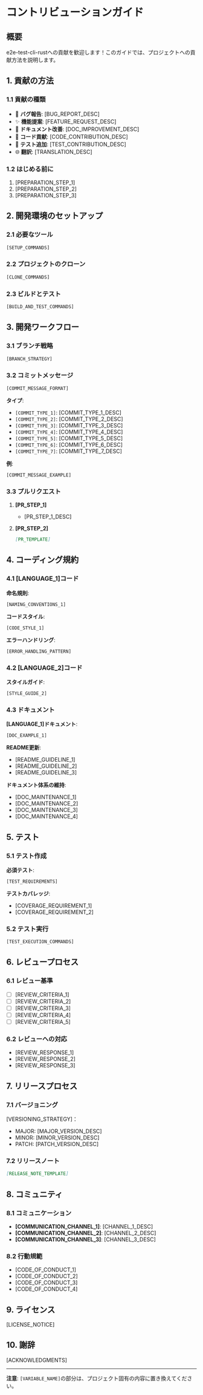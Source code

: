 # コントリビューションガイド

## 概要

e2e-test-cli-rustへの貢献を歓迎します！このガイドでは、プロジェクトへの貢献方法を説明します。

## 1. 貢献の方法

### 1.1 貢献の種類
- 🐛 **バグ報告**: [BUG_REPORT_DESC]
- ✨ **機能提案**: [FEATURE_REQUEST_DESC]
- 📝 **ドキュメント改善**: [DOC_IMPROVEMENT_DESC]
- 🔧 **コード貢献**: [CODE_CONTRIBUTION_DESC]
- 🧪 **テスト追加**: [TEST_CONTRIBUTION_DESC]
- 🌐 **翻訳**: [TRANSLATION_DESC]

### 1.2 はじめる前に
1. [PREPARATION_STEP_1]
2. [PREPARATION_STEP_2]
3. [PREPARATION_STEP_3]

## 2. 開発環境のセットアップ

### 2.1 必要なツール
```bash
[SETUP_COMMANDS]
```

### 2.2 プロジェクトのクローン
```bash
[CLONE_COMMANDS]
```

### 2.3 ビルドとテスト
```bash
[BUILD_AND_TEST_COMMANDS]
```

## 3. 開発ワークフロー

### 3.1 ブランチ戦略
```bash
[BRANCH_STRATEGY]
```

### 3.2 コミットメッセージ
```
[COMMIT_MESSAGE_FORMAT]
```

**タイプ**:
- `[COMMIT_TYPE_1]`: [COMMIT_TYPE_1_DESC]
- `[COMMIT_TYPE_2]`: [COMMIT_TYPE_2_DESC]
- `[COMMIT_TYPE_3]`: [COMMIT_TYPE_3_DESC]
- `[COMMIT_TYPE_4]`: [COMMIT_TYPE_4_DESC]
- `[COMMIT_TYPE_5]`: [COMMIT_TYPE_5_DESC]
- `[COMMIT_TYPE_6]`: [COMMIT_TYPE_6_DESC]
- `[COMMIT_TYPE_7]`: [COMMIT_TYPE_7_DESC]

**例**:
```
[COMMIT_MESSAGE_EXAMPLE]
```

### 3.3 プルリクエスト

1. **[PR_STEP_1]**
   - [PR_STEP_1_DESC]

2. **[PR_STEP_2]**
   ```markdown
   [PR_TEMPLATE]
   ```

## 4. コーディング規約

### 4.1 [LANGUAGE_1]コード

**命名規則**:
```[LANGUAGE_1]
[NAMING_CONVENTIONS_1]
```

**コードスタイル**:
```[LANGUAGE_1]
[CODE_STYLE_1]
```

**エラーハンドリング**:
```[LANGUAGE_1]
[ERROR_HANDLING_PATTERN]
```

### 4.2 [LANGUAGE_2]コード

**スタイルガイド**:
```[LANGUAGE_2]
[STYLE_GUIDE_2]
```

### 4.3 ドキュメント

**[LANGUAGE_1]ドキュメント**:
```[LANGUAGE_1]
[DOC_EXAMPLE_1]
```

**README更新**:
- [README_GUIDELINE_1]
- [README_GUIDELINE_2]
- [README_GUIDELINE_3]

**ドキュメント体系の維持**:
- [DOC_MAINTENANCE_1]
- [DOC_MAINTENANCE_2]
- [DOC_MAINTENANCE_3]
- [DOC_MAINTENANCE_4]

## 5. テスト

### 5.1 テスト作成

**必須テスト**:
```[LANGUAGE_1]
[TEST_REQUIREMENTS]
```

**テストカバレッジ**:
- [COVERAGE_REQUIREMENT_1]
- [COVERAGE_REQUIREMENT_2]

### 5.2 テスト実行
```bash
[TEST_EXECUTION_COMMANDS]
```

## 6. レビュープロセス

### 6.1 レビュー基準
- [ ] [REVIEW_CRITERIA_1]
- [ ] [REVIEW_CRITERIA_2]
- [ ] [REVIEW_CRITERIA_3]
- [ ] [REVIEW_CRITERIA_4]
- [ ] [REVIEW_CRITERIA_5]

### 6.2 レビューへの対応
- [REVIEW_RESPONSE_1]
- [REVIEW_RESPONSE_2]
- [REVIEW_RESPONSE_3]

## 7. リリースプロセス

### 7.1 バージョニング
[VERSIONING_STRATEGY]：
- MAJOR: [MAJOR_VERSION_DESC]
- MINOR: [MINOR_VERSION_DESC]
- PATCH: [PATCH_VERSION_DESC]

### 7.2 リリースノート
```markdown
[RELEASE_NOTE_TEMPLATE]
```

## 8. コミュニティ

### 8.1 コミュニケーション
- **[COMMUNICATION_CHANNEL_1]**: [CHANNEL_1_DESC]
- **[COMMUNICATION_CHANNEL_2]**: [CHANNEL_2_DESC]
- **[COMMUNICATION_CHANNEL_3]**: [CHANNEL_3_DESC]

### 8.2 行動規範
- [CODE_OF_CONDUCT_1]
- [CODE_OF_CONDUCT_2]
- [CODE_OF_CONDUCT_3]
- [CODE_OF_CONDUCT_4]

## 9. ライセンス

[LICENSE_NOTICE]

## 10. 謝辞

[ACKNOWLEDGMENTS]

---

**注意**: `[VARIABLE_NAME]`の部分は、プロジェクト固有の内容に置き換えてください。